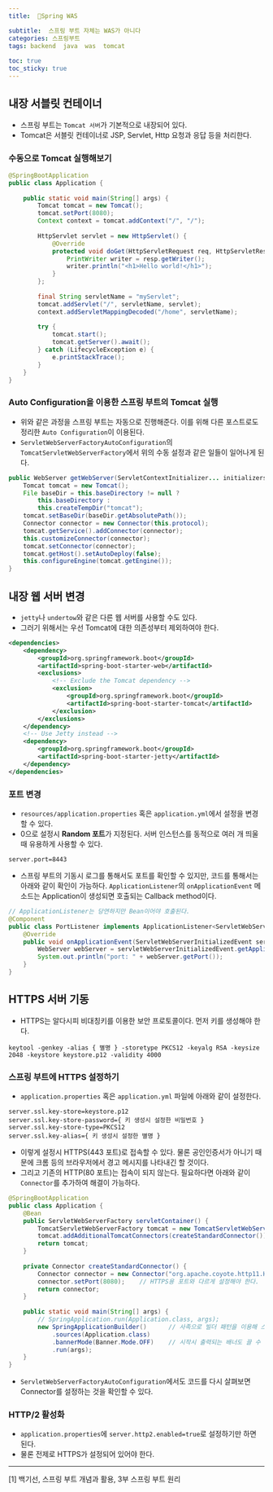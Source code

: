 ```yaml
---
title:  🍃Spring WAS

subtitle:  스프링 부트 자체는 WAS가 아니다
categories: 스프링부트 
tags: backend  java  was  tomcat
 
toc: true
toc_sticky: true
---
```


  
## 내장 서블릿 컨테이너  
- 스프링 부트는 `Tomcat 서버`가 기본적으로 내장되어 있다.  
- Tomcat은 서블릿 컨테이너로 JSP, Servlet, Http 요청과 응답 등을 처리한다.  
  
### 수동으로 Tomcat 실행해보기  
  
```java  
@SpringBootApplication  
public class Application {  
  
    public static void main(String[] args) {  
        Tomcat tomcat = new Tomcat();  
        tomcat.setPort(8080);  
        Context context = tomcat.addContext("/", "/");  
  
        HttpServlet servlet = new HttpServlet() {  
            @Override  
            protected void doGet(HttpServletRequest req, HttpServletResponse resp) {  
                PrintWriter writer = resp.getWriter();  
                writer.println("<h1>Hello world!</h1>");  
            }  
        };  
  
        final String servletName = "myServlet";  
        tomcat.addServlet("/", servletName, servlet);  
        context.addServletMappingDecoded("/home", servletName);  
  
        try {  
            tomcat.start();  
            tomcat.getServer().await();  
        } catch (LifecycleException e) {  
            e.printStackTrace();  
        }  
    }  
}  
```  
  
### Auto Configuration을 이용한 스프링 부트의 Tomcat 실행  
- 위와 같은 과정을 스프링 부트는 자동으로 진행해준다. 이를 위해 다른 포스트로도 정리한 `Auto Configuration`이 이용된다.  
- `ServletWebServerFactoryAutoConfiguration`의 `TomcatServletWebServerFactory`에서 위의 수동 설정과 같은 일들이 일어나게 된다.  
  
```java  
public WebServer getWebServer(ServletContextInitializer... initializers) {  
	Tomcat tomcat = new Tomcat();  
	File baseDir = this.baseDirectory != null ?  
		this.baseDirectory :   
		this.createTempDir("tomcat");  
	tomcat.setBaseDir(baseDir.getAbsolutePath());  
	Connector connector = new Connector(this.protocol);  
	tomcat.getService().addConnector(connector);  
	this.customizeConnector(connector);  
	tomcat.setConnector(connector);  
	tomcat.getHost().setAutoDeploy(false);  
	this.configureEngine(tomcat.getEngine());  
}  
```  
  
## 내장 웹 서버 변경  
- `jetty`나 `undertow`와 같은 다른 웹 서버를 사용할 수도 있다.  
- 그러기 위해서는 우선 Tomcat에 대한 의존성부터 제외하여야 한다.  
  
```xml  
<dependencies>  
    <dependency>  
        <groupId>org.springframework.boot</groupId>  
        <artifactId>spring-boot-starter-web</artifactId>  
        <exclusions>  
            <!-- Exclude the Tomcat dependency -->  
            <exclusion>  
                <groupId>org.springframework.boot</groupId>  
                <artifactId>spring-boot-starter-tomcat</artifactId>  
            </exclusion>  
        </exclusions>  
    </dependency>  
    <!-- Use Jetty instead -->  
    <dependency>  
        <groupId>org.springframework.boot</groupId>  
        <artifactId>spring-boot-starter-jetty</artifactId>  
    </dependency>  
</dependencies>  
```  
  
### 포트 변경  
- `resources/application.properties` 혹은 `application.yml`에서 설정을 변경할 수 있다.  
- 0으로 설정시 **Random 포트**가 지정된다. 서버 인스턴스를 동적으로 여러 개 띄울때 유용하게 사용할 수 있다.  
  
```  
server.port=8443  
```  
  
- 스프링 부트의 기동시 로그를 통해서도 포트를 확인할 수 있지만, 코드를 통해서는 아래와 같이 확인이 가능하다. `ApplicationListener`의 `onApplicationEvent` 메소드는 Application이 생성되면 호출되는 Callback method이다.  
  
```java  
// ApplicationListener는 당연하지만 Bean이어야 호출된다.  
@Component  
public class PortListener implements ApplicationListener<ServletWebServerInitializedEvent> {  
	@Override  
	public void onApplicationEvent(ServletWebServerInitializedEvent servletWebServerInitializedEvent) {  
		WebServer webServer = servletWebServerInitializedEvent.getApplicationContext().getWebServer();  
		System.out.println("port: " + webServer.getPort());  
	}  
}  
```  
  
## HTTPS 서버 기동  
- HTTPS는 알다시피 비대칭키를 이용한 보안 프로토콜이다. 먼저 키를 생성해야 한다.  
  
```shell  
keytool -genkey -alias { 별명 } -storetype PKCS12 -keyalg RSA -keysize 2048 -keystore keystore.p12 -validity 4000  
```  
  
### 스프링 부트에 HTTPS 설정하기  
- `application.properties` 혹은 `application.yml` 파일에 아래와 같이 설정한다.  
  
```  
server.ssl.key-store=keystore.p12  
server.ssl.key-store-password={ 키 생성시 설정한 비밀번호 }  
server.ssl.key-store-type=PKCS12  
server.ssl.key-alias={ 키 생성시 설정한 별명 }  
```  
  
- 이렇게 설정시 HTTPS(443 포트)로 접속할 수 있다. 물론 공인인증서가 아니기 때문에 크롬 등의 브라우저에서 경고 메시지를 나타내긴 할 것이다.  
- 그리고 기존의 HTTP(80 포트)는 접속이 되지 않는다. 필요하다면 아래와 같이 `Connector`를 추가하여 해결이 가능하다.  
  
```java  
@SpringBootApplication  
public class Application {  
	@Bean  
	public ServletWebServerFactory servletContainer() {  
		TomcatServletWebServerFactory tomcat = new TomcatServletWebServerFactory();  
		tomcat.addAdditionalTomcatConnectors(createStandardConnector());  
		return tomcat;  
	}  
  
	private Connector createStandardConnector() {  
		Connector connector = new Connector("org.apache.coyote.http11.Http11NioProtocol");  
		connector.setPort(8080);	// HTTPS용 포트와 다르게 설정해야 한다.  
		return connector;  
	}  
  
	public static void main(String[] args) {  
		// SpringApplication.run(Application.class, args);  
		new SpringApplicationBuilder()		// 사족으로 빌더 패턴을 이용해 스프링 기동도 가능하다.  
			.sources(Application.class)  
			.bannerMode(Banner.Mode.OFF)	// 시작시 출력되는 배너도 끌 수 있다.  
			.run(args);  
	}  
}  
```  
  
- `ServletWebServerFactoryAutoConfiguration`에서도 코드를 다시 살펴보면 Connector를 설정하는 것을 확인할 수 있다.  
  
### HTTP/2 활성화  
- `application.properties`에 `server.http2.enabled=true`로 설정하기만 하면 된다.  
- 물론 전제로 HTTPS가 설정되어 있어야 한다.  
  
---  
[1] 백기선, 스프링 부트 개념과 활용, 3부 스프링 부트 원리  
